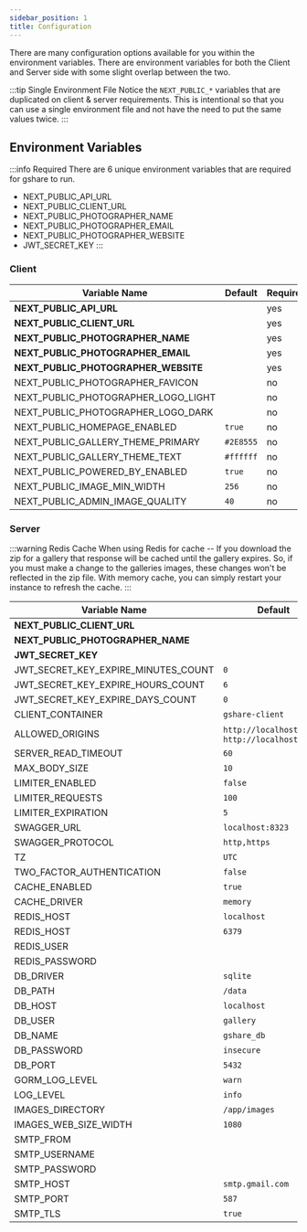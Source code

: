 ```yaml
---
sidebar_position: 1
title: Configuration
---
```


There are many configuration options available for you within the environment variables. There are environment variables for both the Client and Server side with some slight overlap between the two.

:::tip Single Environment File
Notice the `NEXT_PUBLIC_*` variables that are duplicated on client & server requirements. This is intentional so that you can use a single environment file and not have the need to put the same values twice.
:::

## Environment Variables

:::info Required
There are 6 unique environment variables that are required for gshare to run.

- NEXT_PUBLIC_API_URL
- NEXT_PUBLIC_CLIENT_URL
- NEXT_PUBLIC_PHOTOGRAPHER_NAME
- NEXT_PUBLIC_PHOTOGRAPHER_EMAIL
- NEXT_PUBLIC_PHOTOGRAPHER_WEBSITE
- JWT_SECRET_KEY
  :::

### Client

| Variable Name                        | Default   | Required |
| ------------------------------------ | --------- | -------- |
| **NEXT_PUBLIC_API_URL**              |           | yes      |
| **NEXT_PUBLIC_CLIENT_URL**           |           | yes      |
| **NEXT_PUBLIC_PHOTOGRAPHER_NAME**    |           | yes      |
| **NEXT_PUBLIC_PHOTOGRAPHER_EMAIL**   |           | yes      |
| **NEXT_PUBLIC_PHOTOGRAPHER_WEBSITE** |           | yes      |
| NEXT_PUBLIC_PHOTOGRAPHER_FAVICON     |           | no       |
| NEXT_PUBLIC_PHOTOGRAPHER_LOGO_LIGHT  |           | no       |
| NEXT_PUBLIC_PHOTOGRAPHER_LOGO_DARK   |           | no       |
| NEXT_PUBLIC_HOMEPAGE_ENABLED         | `true`    | no       |
| NEXT_PUBLIC_GALLERY_THEME_PRIMARY    | `#2E8555` | no       |
| NEXT_PUBLIC_GALLERY_THEME_TEXT       | `#ffffff` | no       |
| NEXT_PUBLIC_POWERED_BY_ENABLED       | `true`    | no       |
| NEXT_PUBLIC_IMAGE_MIN_WIDTH          | `256`     | no       |
| NEXT_PUBLIC_ADMIN_IMAGE_QUALITY      | `40`      | no       |

### Server

:::warning Redis Cache
When using Redis for cache -- If you download the zip for a gallery that response will be cached until the gallery expires. So, if you must make a change to the galleries images, these changes won't be reflected in the zip file. With memory cache, you can simply restart your instance to refresh the cache.
:::

| Variable Name                       | Default                                          | Required |
| ----------------------------------- | ------------------------------------------------ | -------- |
| **NEXT_PUBLIC_CLIENT_URL**          |                                                  | yes      |
| **NEXT_PUBLIC_PHOTOGRAPHER_NAME**   |                                                  | yes      |
| **JWT_SECRET_KEY**                  |                                                  | yes      |
| JWT_SECRET_KEY_EXPIRE_MINUTES_COUNT | `0`                                              | no       |
| JWT_SECRET_KEY_EXPIRE_HOURS_COUNT   | `6`                                              | no       |
| JWT_SECRET_KEY_EXPIRE_DAYS_COUNT    | `0`                                              | no       |
| CLIENT_CONTAINER                    | `gshare-client`                                  | no       |
| ALLOWED_ORIGINS                     | `http://localhost:3000`, `http://localhost:8323` | no       |
| SERVER_READ_TIMEOUT                 | `60`                                             | no       |
| MAX_BODY_SIZE                       | `10`                                             | no       |
| LIMITER_ENABLED                     | `false`                                          | no       |
| LIMITER_REQUESTS                    | `100`                                            | no       |
| LIMITER_EXPIRATION                  | `5`                                              | no       |
| SWAGGER_URL                         | `localhost:8323`                                 | no       |
| SWAGGER_PROTOCOL                    | `http,https`                                     | no       |
| TZ                                  | `UTC`                                            | no       |
| TWO_FACTOR_AUTHENTICATION           | `false`                                          | no       |
| CACHE_ENABLED                       | `true`                                           | no       |
| CACHE_DRIVER                        | `memory`                                         | no       |
| REDIS_HOST                          | `localhost`                                      | no       |
| REDIS_HOST                          | `6379`                                           | no       |
| REDIS_USER                          |                                                  | no       |
| REDIS_PASSWORD                      |                                                  | no       |
| DB_DRIVER                           | `sqlite`                                         | no       |
| DB_PATH                             | `/data`                                          | no       |
| DB_HOST                             | `localhost`                                      | no       |
| DB_USER                             | `gallery`                                        | no       |
| DB_NAME                             | `gshare_db`                                      | no       |
| DB_PASSWORD                         | `insecure`                                       | no       |
| DB_PORT                             | `5432`                                           | no       |
| GORM_LOG_LEVEL                      | `warn`                                           | no       |
| LOG_LEVEL                           | `info`                                           | no       |
| IMAGES_DIRECTORY                    | `/app/images`                                    | no       |
| IMAGES_WEB_SIZE_WIDTH               | `1080`                                           | no       |
| SMTP_FROM                           |                                                  | no       |
| SMTP_USERNAME                       |                                                  | no       |
| SMTP_PASSWORD                       |                                                  | no       |
| SMTP_HOST                           | `smtp.gmail.com`                                 | no       |
| SMTP_PORT                           | `587`                                            | no       |
| SMTP_TLS                            | `true`                                           | no       |
